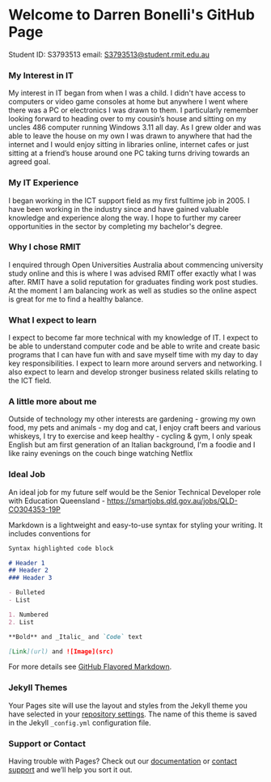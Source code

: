 # Welcome to Darren Bonelli's GitHub Page
Student ID: S3793513 email: S3793513@student.rmit.edu.au

### My Interest in IT
My interest in IT began from when I was a child. I didn't have access to computers or video game consoles at home but anywhere I went where there was a PC or electronics I was drawn to them. I particularly remember looking forward to heading over to my cousin’s house and sitting on my uncles 486 computer running Windows 3.11 all day. As I grew older and was able to leave the house on my own I was drawn to anywhere that had the internet and I would enjoy sitting in libraries online, internet cafes or just sitting at a friend’s house around one PC taking turns driving towards an agreed goal. 

### My IT Experience
I began working in the ICT support field as my first fulltime job in 2005. I have been working in the industry since and have gained valuable knowledge and experience along the way. I hope to further my career opportunities in the sector by completing my bachelor's degree.

### Why I chose RMIT
I enquired through Open Universities Australia about commencing university study online and this is where I was advised RMIT offer exactly what I was after. RMIT have a solid reputation for graduates finding work post studies. At the moment I am balancing work as well as studies so the online aspect is great for me to find a healthy balance.

### What I expect to learn
I expect to become far more technical with my knowledge of IT. I expect to be able to understand computer code and be able to write and create basic programs that I can have fun with and save myself time with my day to day key responsibilities. I expect to learn more around servers and networking. I also expect to learn and develop stronger business related skills relating to the ICT field.

### A little more about me
Outside of technology my other interests are gardening - growing my own food, my pets and animals - my dog and cat, I enjoy craft beers and various whiskeys, I try to exercise and keep healthy - cycling & gym, I only speak English but am first generation of an Italian background, I'm a foodie and I like rainy evenings on the couch binge watching Netflix

### Ideal Job
An ideal job for my future self would be the Senior Technical Developer role with Education Queensland - https://smartjobs.qld.gov.au/jobs/QLD-CO304353-19P


Markdown is a lightweight and easy-to-use syntax for styling your writing. It includes conventions for

```markdown
Syntax highlighted code block

# Header 1
## Header 2
### Header 3

- Bulleted
- List

1. Numbered
2. List

**Bold** and _Italic_ and `Code` text

[Link](url) and ![Image](src)
```

For more details see [GitHub Flavored Markdown](https://guides.github.com/features/mastering-markdown/).

### Jekyll Themes

Your Pages site will use the layout and styles from the Jekyll theme you have selected in your [repository settings](https://github.com/DarrenB84/MyWebsite/settings). The name of this theme is saved in the Jekyll `_config.yml` configuration file.

### Support or Contact

Having trouble with Pages? Check out our [documentation](https://help.github.com/categories/github-pages-basics/) or [contact support](https://github.com/contact) and we’ll help you sort it out.
